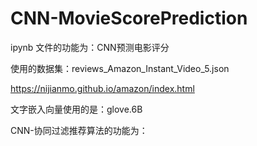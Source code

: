 # CNN-MovieScorePrediction
ipynb 文件的功能为：CNN预测电影评分

使用的数据集：reviews_Amazon_Instant_Video_5.json

https://nijianmo.github.io/amazon/index.html

文字嵌入向量使用的是：glove.6B

CNN-协同过滤推荐算法的功能为：
